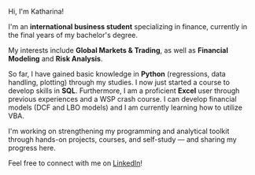 Hi, I'm Katharina!

I'm an **international business student** specializing in finance, currently in the final years of my bachelor's degree.

My interests include **Global Markets & Trading**, as well as **Financial Modeling** and **Risk Analysis**.

So far, I have gained basic knowledge in **Python** (regressions, data handling, plotting) through my studies. I now just started a course to develop skills in **SQL**. Furthermore, I am a proficient **Excel** user through previous experiences and a WSP crash course. I can develop financial models (DCF and LBO models) and I am currently learning how to utilize VBA.

I'm working on strengthening my programming and analytical toolkit through hands-on projects, courses, and self-study — and sharing my progress here.

Feel free to connect with me on [LinkedIn](www.linkedin.com/in/katharina-friedel-8a1b46292)!



<!---
katharinafriedel/katharinafriedel is a ✨ special ✨ repository because its `README.md` (this file) appears on your GitHub profile.
You can click the Preview link to take a look at your changes.
--->

